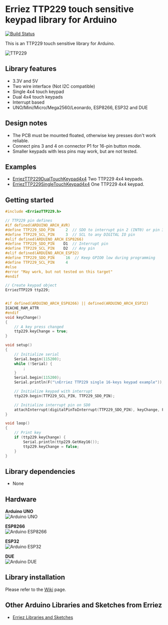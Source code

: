 # Erriez TTP229 touch sensitive keypad library for Arduino

[![Build Status](https://travis-ci.org/Erriez/ErriezTTP229TouchKeypad.svg?branch=master)](https://travis-ci.org/Erriez/ErriezTTP229TouchKeypad)

This is an TTP229 touch sensitive library for Arduino.

![TTP229](https://raw.githubusercontent.com/Erriez/ErriezTTP229TouchKeypad/master/extras/TTP229TouchKeypad4x4.png)


## Library features

* 3.3V and 5V
* Two wire interface (Not I2C compatible)
* Single 4x4 touch keypad
* Dual 4x4 touch keypads
* Interrupt based
* UNO/Mini/Micro/Mega2560/Leonardo, ESP8266, ESP32 and DUE


## Design notes

* The PCB must be mounted floated, otherwise key presses don't work reliable.
* Connect pins 3 and 4 on connector P1 for 16-pin button mode.
* Smaller keypads with less pins may work, but are not tested.


## Examples

* [ErriezTTP229DualTouchKeypad4x4](https://github.com/Erriez/ErriezTTP229TouchKeypad/blob/master/examples/ErriezTTP229DualTouchKeypad4x4/ErriezTTP229DualTouchKeypad4x4.ino) Two TTP229 4x4 keypads.
* [ErriezTTP229SingleTouchKeypad4x4](https://github.com/Erriez/ErriezTTP229TouchKeypad/blob/master/examples/ErriezTTP229SingleTouchKeypad4x4/ErriezTTP229SingleTouchKeypad4x4.ino) One TTP229 4x4 keypad.


## Getting started

```c++
#include <ErriezTTP229.h>

// TTP229 pin defines
#if defined(ARDUINO_ARCH_AVR)
#define TTP229_SDO_PIN     2  // SDO to interrupt pin 2 (INT0) or pin 3 (INT1)
#define TTP229_SCL_PIN     3  // SCL to any DIGITAL IO pin
#elif defined(ARDUINO_ARCH_ESP8266)
#define TTP229_SDO_PIN    D1  // Interrupt pin
#define TTP229_SCL_PIN    D2  // Any pin
#elif defined(ARDUINO_ARCH_ESP32)
#define TTP229_SDO_PIN     16  // Keep GPIO0 low during programming
#define TTP229_SCL_PIN     4
#else
#error "May work, but not tested on this target"
#endif

// Create keypad object
ErriezTTP229 ttp229;


#if defined(ARDUINO_ARCH_ESP8266) || defined(ARDUINO_ARCH_ESP32)
ICACHE_RAM_ATTR
#endif
void keyChange()
{
    // A key press changed
    ttp229.keyChange = true;
}

void setup()
{
    // Initialize serial
    Serial.begin(115200);
    while (!Serial) {
        ;
    }
    Serial.begin(115200);
    Serial.println(F("\nErriez TTP229 single 16-keys keypad example"));

    // Initialize keypad with interrupt
    ttp229.begin(TTP229_SCL_PIN, TTP229_SDO_PIN);

    // Initialize interrupt pin on SD0
    attachInterrupt(digitalPinToInterrupt(TTP229_SDO_PIN), keyChange, FALLING);
}

void loop()
{
    // Print key
    if (ttp229.keyChange) {
        Serial.println(ttp229.GetKey16());
        ttp229.keyChange = false;
    }
}
```

## Library dependencies

* None


## Hardware

**Arduino UNO**  
![Arduino UNO](https://raw.githubusercontent.com/Erriez/ErriezTTP229TouchKeypad/master/extras/TTP229-UNO.jpg)

**ESP8266**  
![Arduino ESP8266](https://raw.githubusercontent.com/Erriez/ErriezTTP229TouchKeypad/master/extras/TTP229-ESP8266.jpg)

**ESP32**  
![Arduino ESP32](https://raw.githubusercontent.com/Erriez/ErriezTTP229TouchKeypad/master/extras/TTP229-ESP32.jpg)

**DUE**  
![Arduino DUE](https://raw.githubusercontent.com/Erriez/ErriezTTP229TouchKeypad/master/extras/TTP229-DUE.jpg)


## Library installation

Please refer to the [Wiki](https://github.com/Erriez/ErriezArduinoLibrariesAndSketches/wiki) page.


## Other Arduino Libraries and Sketches from Erriez

* [Erriez Libraries and Sketches](https://github.com/Erriez/ErriezArduinoLibrariesAndSketches)

